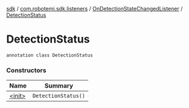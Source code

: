 [sdk](../../../index.md) / [com.robotemi.sdk.listeners](../../index.md) / [OnDetectionStateChangedListener](../index.md) / [DetectionStatus](./index.md)

# DetectionStatus

`annotation class DetectionStatus`

### Constructors

| Name | Summary |
|---|---|
| [&lt;init&gt;](-init-.md) | `DetectionStatus()` |
